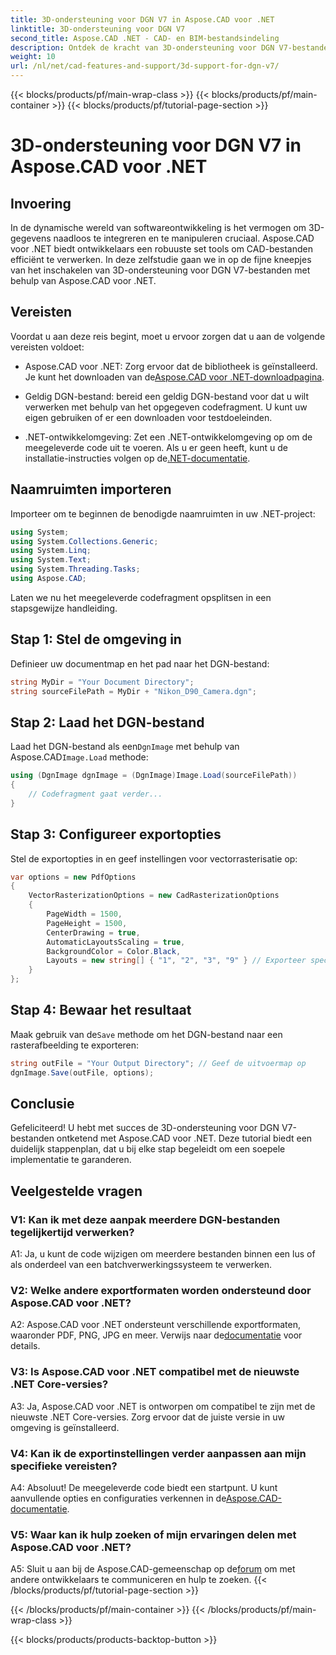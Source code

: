 ```yaml
---
title: 3D-ondersteuning voor DGN V7 in Aspose.CAD voor .NET
linktitle: 3D-ondersteuning voor DGN V7
second_title: Aspose.CAD .NET - CAD- en BIM-bestandsindeling
description: Ontdek de kracht van 3D-ondersteuning voor DGN V7-bestanden in Aspose.CAD voor .NET. Volg onze stapsgewijze handleiding om CAD-bestanden moeiteloos te integreren en te manipuleren.
weight: 10
url: /nl/net/cad-features-and-support/3d-support-for-dgn-v7/
---
```


{{< blocks/products/pf/main-wrap-class >}}
{{< blocks/products/pf/main-container >}}
{{< blocks/products/pf/tutorial-page-section >}}

# 3D-ondersteuning voor DGN V7 in Aspose.CAD voor .NET

## Invoering

In de dynamische wereld van softwareontwikkeling is het vermogen om 3D-gegevens naadloos te integreren en te manipuleren cruciaal. Aspose.CAD voor .NET biedt ontwikkelaars een robuuste set tools om CAD-bestanden efficiënt te verwerken. In deze zelfstudie gaan we in op de fijne kneepjes van het inschakelen van 3D-ondersteuning voor DGN V7-bestanden met behulp van Aspose.CAD voor .NET.

## Vereisten

Voordat u aan deze reis begint, moet u ervoor zorgen dat u aan de volgende vereisten voldoet:

-  Aspose.CAD voor .NET: Zorg ervoor dat de bibliotheek is geïnstalleerd. Je kunt het downloaden van de[Aspose.CAD voor .NET-downloadpagina](https://releases.aspose.com/cad/net/).

- Geldig DGN-bestand: bereid een geldig DGN-bestand voor dat u wilt verwerken met behulp van het opgegeven codefragment. U kunt uw eigen gebruiken of er een downloaden voor testdoeleinden.

- .NET-ontwikkelomgeving: Zet een .NET-ontwikkelomgeving op om de meegeleverde code uit te voeren. Als u er geen heeft, kunt u de installatie-instructies volgen op de[.NET-documentatie](https://docs.microsoft.com/en-us/dotnet/core/install/).

## Naamruimten importeren

Importeer om te beginnen de benodigde naamruimten in uw .NET-project:

```csharp
using System;
using System.Collections.Generic;
using System.Linq;
using System.Text;
using System.Threading.Tasks;
using Aspose.CAD;
```

Laten we nu het meegeleverde codefragment opsplitsen in een stapsgewijze handleiding.

## Stap 1: Stel de omgeving in

Definieer uw documentmap en het pad naar het DGN-bestand:

```csharp
string MyDir = "Your Document Directory";
string sourceFilePath = MyDir + "Nikon_D90_Camera.dgn";
```

## Stap 2: Laad het DGN-bestand

 Laad het DGN-bestand als een`DgnImage` met behulp van Aspose.CAD`Image.Load` methode:

```csharp
using (DgnImage dgnImage = (DgnImage)Image.Load(sourceFilePath))
{
    // Codefragment gaat verder...
}
```

## Stap 3: Configureer exportopties

Stel de exportopties in en geef instellingen voor vectorrasterisatie op:

```csharp
var options = new PdfOptions
{
    VectorRasterizationOptions = new CadRasterizationOptions
    {
        PageWidth = 1500,
        PageHeight = 1500,
        CenterDrawing = true,
        AutomaticLayoutsScaling = true,
        BackgroundColor = Color.Black,
        Layouts = new string[] { "1", "2", "3", "9" } // Exporteer specifieke weergaven
    }
};
```

## Stap 4: Bewaar het resultaat

 Maak gebruik van de`Save` methode om het DGN-bestand naar een rasterafbeelding te exporteren:

```csharp
string outFile = "Your Output Directory"; // Geef de uitvoermap op
dgnImage.Save(outFile, options);
```

## Conclusie

Gefeliciteerd! U hebt met succes de 3D-ondersteuning voor DGN V7-bestanden ontketend met Aspose.CAD voor .NET. Deze tutorial biedt een duidelijk stappenplan, dat u bij elke stap begeleidt om een soepele implementatie te garanderen.

## Veelgestelde vragen

### V1: Kan ik met deze aanpak meerdere DGN-bestanden tegelijkertijd verwerken?

A1: Ja, u kunt de code wijzigen om meerdere bestanden binnen een lus of als onderdeel van een batchverwerkingssysteem te verwerken.

### V2: Welke andere exportformaten worden ondersteund door Aspose.CAD voor .NET?

 A2: Aspose.CAD voor .NET ondersteunt verschillende exportformaten, waaronder PDF, PNG, JPG en meer. Verwijs naar de[documentatie](https://reference.aspose.com/cad/net/) voor details.

### V3: Is Aspose.CAD voor .NET compatibel met de nieuwste .NET Core-versies?

A3: Ja, Aspose.CAD voor .NET is ontworpen om compatibel te zijn met de nieuwste .NET Core-versies. Zorg ervoor dat de juiste versie in uw omgeving is geïnstalleerd.

### V4: Kan ik de exportinstellingen verder aanpassen aan mijn specifieke vereisten?

 A4: Absoluut! De meegeleverde code biedt een startpunt. U kunt aanvullende opties en configuraties verkennen in de[Aspose.CAD-documentatie](https://reference.aspose.com/cad/net/).

### V5: Waar kan ik hulp zoeken of mijn ervaringen delen met Aspose.CAD voor .NET?

A5: Sluit u aan bij de Aspose.CAD-gemeenschap op de[forum](https://forum.aspose.com/c/cad/19) om met andere ontwikkelaars te communiceren en hulp te zoeken.
{{< /blocks/products/pf/tutorial-page-section >}}

{{< /blocks/products/pf/main-container >}}
{{< /blocks/products/pf/main-wrap-class >}}

{{< blocks/products/products-backtop-button >}}
